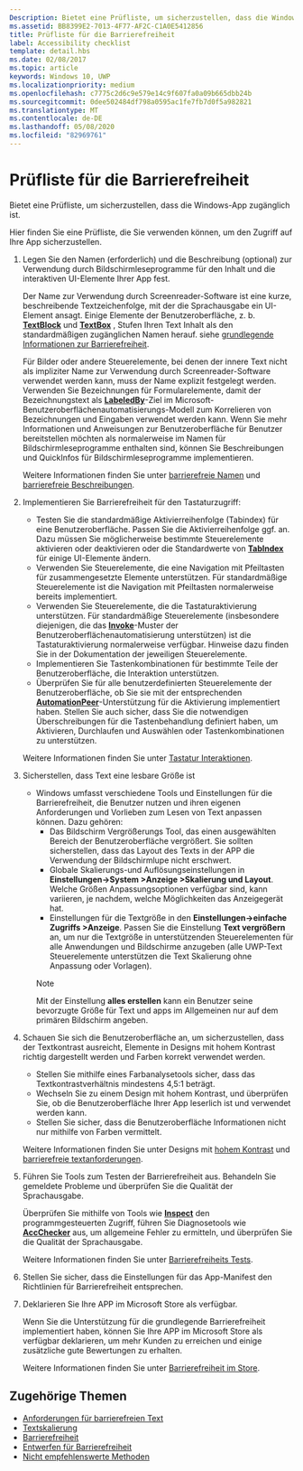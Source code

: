 ```yaml
---
Description: Bietet eine Prüfliste, um sicherzustellen, dass die Windows-App zugänglich ist.
ms.assetid: BB8399E2-7013-4F77-AF2C-C1A0E5412856
title: Prüfliste für die Barrierefreiheit
label: Accessibility checklist
template: detail.hbs
ms.date: 02/08/2017
ms.topic: article
keywords: Windows 10, UWP
ms.localizationpriority: medium
ms.openlocfilehash: c7775c2d6c9e579e14c9f607fa0a09b665dbb24b
ms.sourcegitcommit: 0dee502484df798a0595ac1fe7fb7d0f5a982821
ms.translationtype: MT
ms.contentlocale: de-DE
ms.lasthandoff: 05/08/2020
ms.locfileid: "82969761"
---
```

# <a name="accessibility-checklist"></a>Prüfliste für die Barrierefreiheit

Bietet eine Prüfliste, um sicherzustellen, dass die Windows-App zugänglich ist.

Hier finden Sie eine Prüfliste, die Sie verwenden können, um den Zugriff auf Ihre App sicherzustellen.

1. Legen Sie den Namen (erforderlich) und die Beschreibung (optional) zur Verwendung durch Bildschirmleseprogramme für den Inhalt und die interaktiven UI-Elemente Ihrer App fest.

    Der Name zur Verwendung durch Screenreader-Software ist eine kurze, beschreibende Textzeichenfolge, mit der die Sprachausgabe ein UI-Element ansagt. Einige Elemente der Benutzeroberfläche, z. b. [**TextBlock**](https://docs.microsoft.com/uwp/api/Windows.UI.Xaml.Controls.TextBlock) und [**TextBox**](https://docs.microsoft.com/uwp/api/Windows.UI.Xaml.Controls.TextBox) , Stufen Ihren Text Inhalt als den standardmäßigen zugänglichen Namen herauf. siehe [grundlegende Informationen zur Barrierefreiheit](basic-accessibility-information.md#name_from_inner_text).

    Für Bilder oder andere Steuerelemente, bei denen der innere Text nicht als impliziter Name zur Verwendung durch Screenreader-Software verwendet werden kann, muss der Name explizit festgelegt werden. Verwenden Sie Bezeichnungen für Formularelemente, damit der Bezeichnungstext als [**LabeledBy**](https://docs.microsoft.com/previous-versions/windows/silverlight/dotnet-windows-silverlight/ms591292(v=vs.95))-Ziel im Microsoft-Benutzeroberflächenautomatisierungs-Modell zum Korrelieren von Bezeichnungen und Eingaben verwendet werden kann. Wenn Sie mehr Informationen und Anweisungen zur Benutzeroberfläche für Benutzer bereitstellen möchten als normalerweise im Namen für Bildschirmleseprogramme enthalten sind, können Sie Beschreibungen und QuickInfos für Bildschirmleseprogramme implementieren.

    Weitere Informationen finden Sie unter [barrierefreie Namen](basic-accessibility-information.md#accessible_name) und [barrierefreie Beschreibungen](basic-accessibility-information.md).

2. Implementieren Sie Barrierefreiheit für den Tastaturzugriff:

    * Testen Sie die standardmäßige Aktivierreihenfolge (Tabindex) für eine Benutzeroberfläche. Passen Sie die Aktivierreihenfolge ggf. an. Dazu müssen Sie möglicherweise bestimmte Steuerelemente aktivieren oder deaktivieren oder die Standardwerte von [**TabIndex**](https://docs.microsoft.com/uwp/api/windows.ui.xaml.controls.control.tabindex) für einige UI-Elemente ändern.
    * Verwenden Sie Steuerelemente, die eine Navigation mit Pfeiltasten für zusammengesetzte Elemente unterstützen. Für standardmäßige Steuerelemente ist die Navigation mit Pfeiltasten normalerweise bereits implementiert.
    * Verwenden Sie Steuerelemente, die die Tastaturaktivierung unterstützen. Für standardmäßige Steuerelemente (insbesondere diejenigen, die das [**Invoke**](https://docs.microsoft.com/uwp/api/Windows.UI.Xaml.Automation.Provider.IInvokeProvider)-Muster der Benutzeroberflächenautomatisierung unterstützen) ist die Tastaturaktivierung normalerweise verfügbar. Hinweise dazu finden Sie in der Dokumentation der jeweiligen Steuerelemente.
    * Implementieren Sie Tastenkombinationen für bestimmte Teile der Benutzeroberfläche, die Interaktion unterstützen.
    * Überprüfen Sie für alle benutzerdefinierten Steuerelemente der Benutzeroberfläche, ob Sie sie mit der entsprechenden [**AutomationPeer**](https://docs.microsoft.com/uwp/api/Windows.UI.Xaml.Automation.Peers.AutomationPeer)-Unterstützung für die Aktivierung implementiert haben. Stellen Sie auch sicher, dass Sie die notwendigen Überschreibungen für die Tastenbehandlung definiert haben, um Aktivieren, Durchlaufen und Auswählen oder Tastenkombinationen zu unterstützen.

    Weitere Informationen finden Sie unter [Tastatur Interaktionen](https://docs.microsoft.com/windows/uwp/input-and-devices/keyboard-interactions).

3. Sicherstellen, dass Text eine lesbare Größe ist

    * Windows umfasst verschiedene Tools und Einstellungen für die Barrierefreiheit, die Benutzer nutzen und ihren eigenen Anforderungen und Vorlieben zum Lesen von Text anpassen können. Dazu gehören:
        * Das Bildschirm Vergrößerungs Tool, das einen ausgewählten Bereich der Benutzeroberfläche vergrößert. Sie sollten sicherstellen, dass das Layout des Texts in der APP die Verwendung der Bildschirmlupe nicht erschwert.
        * Globale Skalierungs-und Auflösungseinstellungen in **Einstellungen->System >Anzeige >Skalierung und Layout**. Welche Größen Anpassungsoptionen verfügbar sind, kann variieren, je nachdem, welche Möglichkeiten das Anzeigegerät hat.
        * Einstellungen für die Textgröße in den **Einstellungen->einfache Zugriffs >Anzeige**. Passen Sie die Einstellung **Text vergrößern** an, um nur die Textgröße in unterstützenden Steuerelementen für alle Anwendungen und Bildschirme anzugeben (alle UWP-Text Steuerelemente unterstützen die Text Skalierung ohne Anpassung oder Vorlagen).
        > [!NOTE]
        > Mit der Einstellung **alles erstellen** kann ein Benutzer seine bevorzugte Größe für Text und apps im Allgemeinen nur auf dem primären Bildschirm angeben.

4. Schauen Sie sich die Benutzeroberfläche an, um sicherzustellen, dass der Textkontrast ausreicht, Elemente in Designs mit hohem Kontrast richtig dargestellt werden und Farben korrekt verwendet werden.

    * Stellen Sie mithilfe eines Farbanalysetools sicher, dass das Textkontrastverhältnis mindestens 4,5:1 beträgt.
    * Wechseln Sie zu einem Design mit hohem Kontrast, und überprüfen Sie, ob die Benutzeroberfläche Ihrer App leserlich ist und verwendet werden kann.
    * Stellen Sie sicher, dass die Benutzeroberfläche Informationen nicht nur mithilfe von Farben vermittelt.

    Weitere Informationen finden Sie unter Designs mit [hohem Kontrast](high-contrast-themes.md) und [barrierefreie textanforderungen](accessible-text-requirements.md).

5. Führen Sie Tools zum Testen der Barrierefreiheit aus. Behandeln Sie gemeldete Probleme und überprüfen Sie die Qualität der Sprachausgabe.

    Überprüfen Sie mithilfe von Tools wie [**Inspect**](https://docs.microsoft.com/windows/desktop/WinAuto/inspect-objects) den programmgesteuerten Zugriff, führen Sie Diagnosetools wie [**AccChecker**](https://docs.microsoft.com/windows/desktop/WinAuto/ui-accessibility-checker) aus, um allgemeine Fehler zu ermitteln, und überprüfen Sie die Qualität der Sprachausgabe.

    Weitere Informationen finden Sie unter [Barrierefreiheits Tests](accessibility-testing.md).

6. Stellen Sie sicher, dass die Einstellungen für das App-Manifest den Richtlinien für Barrierefreiheit entsprechen.

7. Deklarieren Sie Ihre APP im Microsoft Store als verfügbar.

    Wenn Sie die Unterstützung für die grundlegende Barrierefreiheit implementiert haben, können Sie Ihre APP im Microsoft Store als verfügbar deklarieren, um mehr Kunden zu erreichen und einige zusätzliche gute Bewertungen zu erhalten.

    Weitere Informationen finden Sie unter [Barrierefreiheit im Store](accessibility-in-the-store.md).

## <a name="related-topics"></a>Zugehörige Themen  

* [Anforderungen für barrierefreien Text](accessible-text-requirements.md)
* [Textskalierung](../input/text-scaling.md)
* [Barrierefreiheit](accessibility.md)
* [Entwerfen für Barrierefreiheit](https://docs.microsoft.com/windows/uwp/accessibility/accessibility-overview)
* [Nicht empfehlenswerte Methoden](practices-to-avoid.md)
